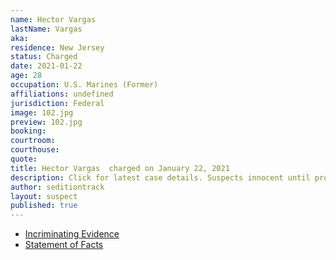 ```yaml
---
name: Hector Vargas
lastName: Vargas
aka: 
residence: New Jersey
status: Charged
date: 2021-01-22
age: 28
occupation: U.S. Marines (Former)
affiliations: undefined
jurisdiction: Federal
image: 102.jpg
preview: 102.jpg
booking: 
courtroom: 
courthouse: 
quote: 
title: Hector Vargas  charged on January 22, 2021
description: Click for latest case details. Suspects innocent until proven guilty.
author: seditiontrack
layout: suspect
published: true
---
```

- [Incriminating Evidence](https://jcitytimes.com/hector-vargas-from-unsung-hero-to-insurrectionist/)
- [Statement of Facts](https://extremism.gwu.edu/sites/g/files/zaxdzs2191/f/Hector%20Vargas%20Statement%20of%20Facts.pdf)
